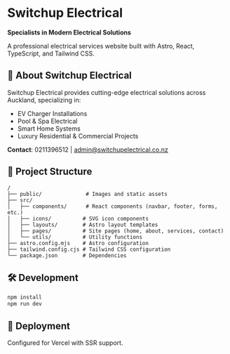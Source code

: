 # Switchup Electrical

**Specialists in Modern Electrical Solutions**

A professional electrical services website built with Astro, React, TypeScript, and Tailwind CSS.

## 🔌 About Switchup Electrical

Switchup Electrical provides cutting-edge electrical solutions across Auckland, specializing in:
- EV Charger Installations
- Pool & Spa Electrical
- Smart Home Systems
- Luxury Residential & Commercial Projects

**Contact**: 0211396512 | admin@switchupelectrical.co.nz

## 🚀 Project Structure

```
/
├── public/              # Images and static assets
├── src/
│   ├── components/      # React components (navbar, footer, forms, etc.)
│   ├── icons/          # SVG icon components
│   ├── layouts/        # Astro layout templates
│   ├── pages/          # Site pages (home, about, services, contact)
│   └── utils/          # Utility functions
├── astro.config.mjs    # Astro configuration
├── tailwind.config.cjs # Tailwind CSS configuration
└── package.json        # Dependencies
```

## 🛠️ Development

```bash
npm install
npm run dev
```

## 🚀 Deployment

Configured for Vercel with SSR support.

